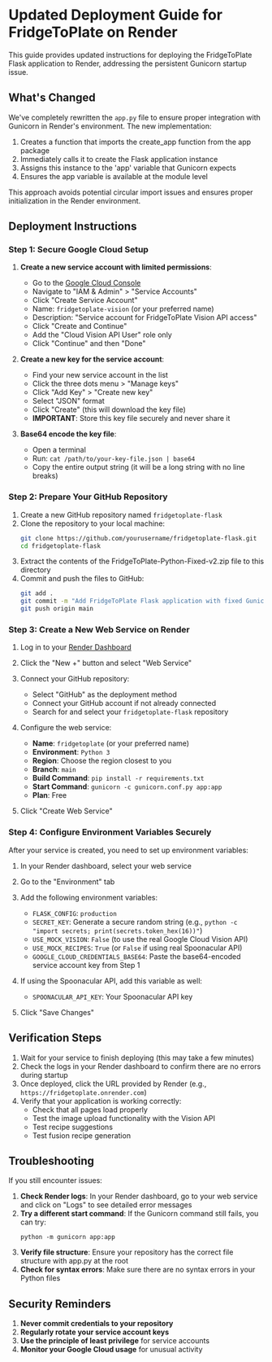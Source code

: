 # Updated Deployment Guide for FridgeToPlate on Render

This guide provides updated instructions for deploying the FridgeToPlate Flask application to Render, addressing the persistent Gunicorn startup issue.

## What's Changed

We've completely rewritten the `app.py` file to ensure proper integration with Gunicorn in Render's environment. The new implementation:

1. Creates a function that imports the create_app function from the app package
2. Immediately calls it to create the Flask application instance
3. Assigns this instance to the 'app' variable that Gunicorn expects
4. Ensures the app variable is available at the module level

This approach avoids potential circular import issues and ensures proper initialization in the Render environment.

## Deployment Instructions

### Step 1: Secure Google Cloud Setup

1. **Create a new service account with limited permissions**:
   - Go to the [Google Cloud Console](https://console.cloud.google.com/)
   - Navigate to "IAM & Admin" > "Service Accounts"
   - Click "Create Service Account"
   - Name: `fridgetoplate-vision` (or your preferred name)
   - Description: "Service account for FridgeToPlate Vision API access"
   - Click "Create and Continue"
   - Add the "Cloud Vision API User" role only
   - Click "Continue" and then "Done"

2. **Create a new key for the service account**:
   - Find your new service account in the list
   - Click the three dots menu > "Manage keys"
   - Click "Add Key" > "Create new key"
   - Select "JSON" format
   - Click "Create" (this will download the key file)
   - **IMPORTANT**: Store this key file securely and never share it

3. **Base64 encode the key file**:
   - Open a terminal
   - Run: `cat /path/to/your-key-file.json | base64`
   - Copy the entire output string (it will be a long string with no line breaks)

### Step 2: Prepare Your GitHub Repository

1. Create a new GitHub repository named `fridgetoplate-flask`
2. Clone the repository to your local machine:
   ```bash
   git clone https://github.com/yourusername/fridgetoplate-flask.git
   cd fridgetoplate-flask
   ```
3. Extract the contents of the FridgeToPlate-Python-Fixed-v2.zip file to this directory
4. Commit and push the files to GitHub:
   ```bash
   git add .
   git commit -m "Add FridgeToPlate Flask application with fixed Gunicorn integration"
   git push origin main
   ```

### Step 3: Create a New Web Service on Render

1. Log in to your [Render Dashboard](https://dashboard.render.com/)
2. Click the "New +" button and select "Web Service"
3. Connect your GitHub repository:
   - Select "GitHub" as the deployment method
   - Connect your GitHub account if not already connected
   - Search for and select your `fridgetoplate-flask` repository
4. Configure the web service:
   - **Name**: `fridgetoplate` (or your preferred name)
   - **Environment**: `Python 3`
   - **Region**: Choose the region closest to you
   - **Branch**: `main`
   - **Build Command**: `pip install -r requirements.txt`
   - **Start Command**: `gunicorn -c gunicorn.conf.py app:app`
   - **Plan**: Free

5. Click "Create Web Service"

### Step 4: Configure Environment Variables Securely

After your service is created, you need to set up environment variables:

1. In your Render dashboard, select your web service
2. Go to the "Environment" tab
3. Add the following environment variables:
   - `FLASK_CONFIG`: `production`
   - `SECRET_KEY`: Generate a secure random string (e.g., `python -c "import secrets; print(secrets.token_hex(16))"`)
   - `USE_MOCK_VISION`: `False` (to use the real Google Cloud Vision API)
   - `USE_MOCK_RECIPES`: `True` (or `False` if using real Spoonacular API)
   - `GOOGLE_CLOUD_CREDENTIALS_BASE64`: Paste the base64-encoded service account key from Step 1

4. If using the Spoonacular API, add this variable as well:
   - `SPOONACULAR_API_KEY`: Your Spoonacular API key

5. Click "Save Changes"

## Verification Steps

1. Wait for your service to finish deploying (this may take a few minutes)
2. Check the logs in your Render dashboard to confirm there are no errors during startup
3. Once deployed, click the URL provided by Render (e.g., `https://fridgetoplate.onrender.com`)
4. Verify that your application is working correctly:
   - Check that all pages load properly
   - Test the image upload functionality with the Vision API
   - Test recipe suggestions
   - Test fusion recipe generation

## Troubleshooting

If you still encounter issues:

1. **Check Render logs**: In your Render dashboard, go to your web service and click on "Logs" to see detailed error messages
2. **Try a different start command**: If the Gunicorn command still fails, you can try:
   ```
   python -m gunicorn app:app
   ```
3. **Verify file structure**: Ensure your repository has the correct file structure with app.py at the root
4. **Check for syntax errors**: Make sure there are no syntax errors in your Python files

## Security Reminders

1. **Never commit credentials to your repository**
2. **Regularly rotate your service account keys**
3. **Use the principle of least privilege** for service accounts
4. **Monitor your Google Cloud usage** for unusual activity
